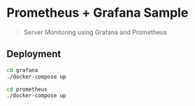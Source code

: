 # Prometheus + Grafana Sample
> Server Monitoring using Grafana and Prometheus

## Deployment

```bash
cd grafana
./docker-compose up

cd prometheus
./docker-compose up
```

